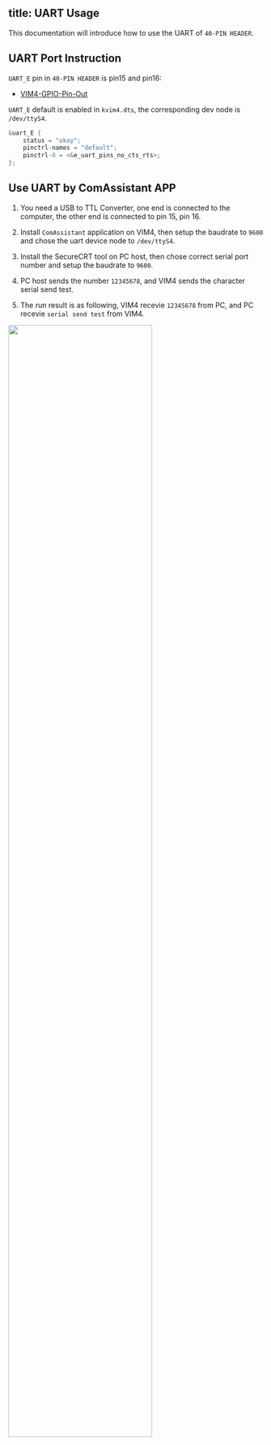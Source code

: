 title: UART Usage
---

This documentation will introduce how to use the UART of `40-PIN HEADER`.

## UART Port Instruction

`UART_E` pin in `40-PIN HEADER` is pin15 and pin16:

* [VIM4-GPIO-Pin-Out](/android/zh-cn/vim4/Interfaces#GPIO-Pinout)

`UART_E` default is enabled in `kvim4.dts`, the corresponding dev node is `/dev/ttyS4`.

```c
&uart_E {
	status = "okay";
	pinctrl-names = "default";
	pinctrl-0 = <&e_uart_pins_no_cts_rts>;
};
```

## Use UART by ComAssistant APP

1. You need a USB to TTL Converter, one end is connected to the computer, the other end is connected to pin 15, pin 16.

2. Install `ComAssistant` application on VIM4, then setup the baudrate to `9600` and chose the uart device node to `/dev/ttyS4`.

3. Install the SecureCRT tool on PC host, then chose correct serial port number and setup the baudrate to `9600`.

4. PC host sends the number `12345678`, and VIM4 sends the character serial send test.

5. The run result is as following, VIM4 recevie `12345678` from PC, and PC recevie `serial send test` from VIM4.

<img src="/android/images/vim4/serial_send_rec.png" width="75%" height="75%">

